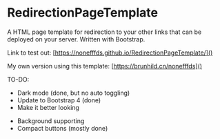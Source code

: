 # RedirectionPageTemplate

A HTML page template for redirection to your other links that can be deployed on your server. Written with Bootstrap.

Link to test out: [https://nonefffds.github.io/RedirectionPageTemplate/]()

My own version using this template: [https://brunhild.cn/nonefffds]()

TO-DO:

* Dark mode (done, but no auto toggling)
* Update to Bootstrap 4 (done)
* Make it better looking
- Background supporting
- Compact buttons (mostly done)

